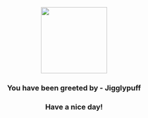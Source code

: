 <p align="center">
    <img src="https://raw.githubusercontent.com/PokeAPI/sprites/master/sprites/pokemon/39.png" width="150" height="150">
</p>
<h3 align="center">You have been greeted by - <b>Jigglypuff</b></h3>
<h3 align="center">Have a nice day!</h3>
